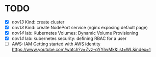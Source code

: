 # TODO

- [x] _nov13_ Kind: create cluster
- [x] _nov13_ Kind: create NodePort service (nginx exposing default page)
- [x] _nov14_ lab: Kubernetes Volumes: Dynamic Volume Provisioning
- [x] _nov14_ lab: kubernetes security: defining RBAC for a user
- [ ] AWS: IAM Getting started with AWS identity  https://www.youtube.com/watch?v=Zvz-qYYhvMk&list=WL&index=1